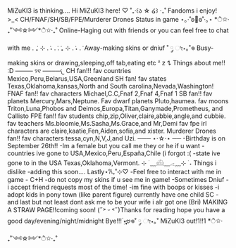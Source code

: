 MiZuKI3 is thinking....
Hi MiZuKI3 here! ♡ ˚₊‧꒰ა ☆ ໒꒱ ‧₊˚
Fandoms i enjoy! >_< CH/FNAF/SH/SB/FPE/Murderer Drones
Status in game ⋆｡‧˚ʚ🍓ɞ˚‧｡⋆
       *ੈ✩‧₊˚༺☆༻*ੈ✩‧₊˚
  Online-Haging out with friends or you can feel free to chat with me . ݁₊ ⊹ . ݁˖ . ݁. ݁₊ ⊹ . ݁˖ . ݁
  Away-making skins or dniuf ˚ ༘ ೀ⋆｡˚𖦹
  Busy- making skins or drawing,sleeping,off tab,eating etc ᶻ 𝗓 𐰁
                      Things about me!! :D
                       ──── ୨୧ ────𐔌 
        CH fan!!! fav countries Mexico,Peru,Belarus,USA,Greenland
        SH fan! fav states Texas,Oklahoma,kansas,North and South carolina,Nevada,Washington!
        FNAF fan!! fav characters Michael,C.C,Fnaf 2,Fnaf 4,Fnaf 1
        SB fan!! fav planets Mercury,Mars,Neptune. Fav dwarf planets Pluto,haumea. fav moons Triton,Luna,Phobos and Deimos,Europa,Titan,Ganymade,Prometheus, and Callisto
        FPE fan!! fav students chip,zip,Oliver,claire,abbie,angle,and cubbie. fav teachers Ms.bloomie,Ms.Sasha,Ms.Grace,and Mr,Demi fav fpe irl characters are claire,kaatie,Fen,Aiden,sofia,and xister.
        Murderer Drones fan!! fav characters tessa,cyn,N,V,J,and Uzi.
        ─── ⋆⋅☆⋅⋆ ──
        -Birthday is on September 26th!!
        -Im a female but you call me they or he if u want
        -countries ive gone to USA,Mexico,Peru,España,Chile (i forgot :(
        -state ive gone to in the USA Texas,Oklahoma,Vermont.
        ⊹ ࣪ ﹏𓊝﹏𓂁﹏⊹ ࣪ ˖
        Things i dislike
        -adding this soon....
                     Lastly⋆𐙚₊˚⊹♡
                              -Feel free to interact with me in game
                              - C+H
                              -do not copy my skins if u see me in game!
                              -Sometimes Dniuf
                              - i accept friend requests most of the time!
                              -im fine with boops or kisses
                              -i adopt kids in pony town (like parent figure) currently have one child SC
                              -and last but not least dont ask me to be your wife i alr got one (Bri)
                              MAKING A STRAW PAGE!!coming soon!
                        (˶˃ ᵕ ˂˶)Thanks for reading hope  you have a good day/evening/night/midnight Bye!!! ๋࣭⭑ֶֶֶָָָ֢֢֢𖹭𖦹˚ ༘ ೀ⋆｡˚
                                     MiZuKI3 out!1!!1
                                                                     *ੈ✩‧₊˚༺☆༻*ੈ✩‧₊˚
        
